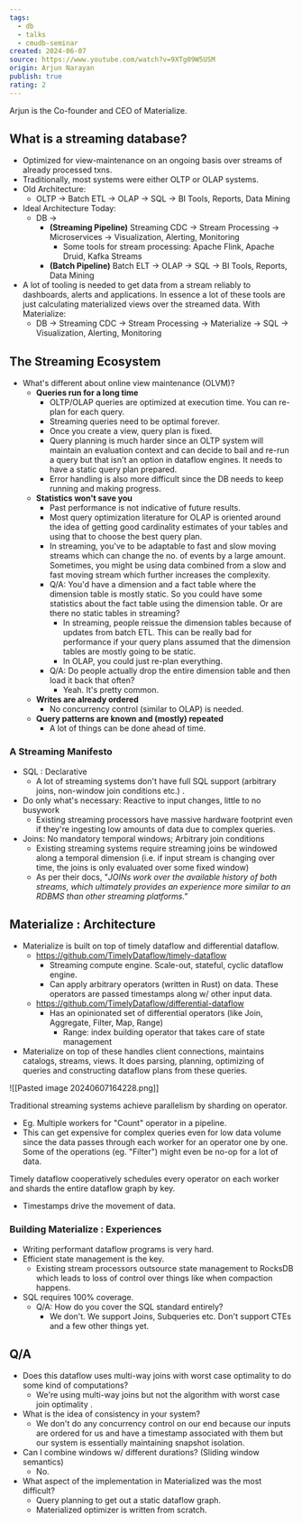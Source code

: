 ```yaml
---
tags:
  - db
  - talks
  - cmudb-seminar
created: 2024-06-07
source: https://www.youtube.com/watch?v=9XTg09W5USM
origin: Arjun Narayan
publish: true
rating: 2
---
```

Arjun is the Co-founder and CEO of Materialize.
## What is a streaming database?
- Optimized for view-maintenance on an ongoing basis over streams of already processed txns.
- Traditionally, most systems were either OLTP or OLAP systems.
- Old Architecture:
	- OLTP -> Batch ETL -> OLAP -> SQL -> BI Tools, Reports, Data Mining
- Ideal Architecture Today:
	- DB ->
		- **(Streaming Pipeline)** Streaming CDC -> Stream Processing -> Microservices -> Visualization, Alerting, Monitoring
			- Some tools for stream processing: Apache Flink, Apache Druid, Kafka Streams
		- **(Batch Pipeline)** Batch ELT -> OLAP -> SQL -> BI Tools, Reports, Data Mining
- A lot of tooling is needed to get data from a stream reliably to dashboards, alerts and applications. In essence a lot of these tools are just calculating materialized views over the streamed data. With Materialize:
	- DB -> Streaming CDC -> Stream Processing -> Materialize -> SQL -> Visualization, Alerting, Monitoring

## The Streaming Ecosystem
- What's different about online view maintenance (OLVM)?
	- **Queries run for a long time**
		- OLTP/OLAP queries are optimized at execution time. You can re-plan for each query.
		- Streaming queries need to be optimal forever.
		- Once you create a view, query plan is fixed.
		- Query planning is much harder since an OLTP system will maintain an evaluation context and can decide to bail and re-run a query but that isn't an option in dataflow engines. It needs to have a static query plan prepared.
		- Error handling is also more difficult since the DB needs to keep running and making progress.
	- **Statistics won't save you**
		- Past performance is not indicative of future results.
		- Most query optimization literature for OLAP is oriented around the idea of getting good cardinality estimates of your tables and using that to choose the best query plan.
		- In streaming, you've to be adaptable to fast and slow moving streams which can change the no. of events by a large amount. Sometimes, you might be using data combined from a slow and fast moving stream which further increases the complexity.
		- Q/A: You'd have a dimension and a fact table where the dimension table is mostly static. So you could have some statistics about the fact table using the dimension table. Or are there no static tables in streaming?
			- In streaming, people reissue the dimension tables because of updates from batch ETL. This can be really bad for performance if your query plans assumed that the dimension tables are mostly going to be static.
			-  In OLAP, you could just re-plan everything.
		- Q/A: Do people actually drop the entire dimension table and then load it back that often? 
			- Yeah. It's pretty common. 
	- **Writes are already ordered**
		- No concurrency control (similar to OLAP) is needed.
	- **Query patterns are known and (mostly) repeated**
		- A lot of things can be done ahead of time.

### A Streaming Manifesto
- SQL : Declarative
	- A lot of streaming systems don't have full SQL support (arbitrary joins, non-window join conditions etc.) . 
- Do only what's necessary: Reactive to input changes, little to no busywork
	- Existing streaming processors have massive hardware footprint even if they're ingesting low amounts of data due to complex queries.
- Joins: No mandatory temporal windows; Arbitrary join conditions
	- Existing streaming systems require streaming joins be windowed along a temporal dimension (i.e. if input stream is changing over time, the joins is only evaluated over some fixed window)
	- As per their docs, "*JOINs work over the available history of both streams, which ultimately provides an experience more similar to an RDBMS than other streaming platforms."*

## Materialize : Architecture
 - Materialize is built on top of timely dataflow and differential dataflow.
	 - https://github.com/TimelyDataflow/timely-dataflow
		 - Streaming compute engine. Scale-out, stateful, cyclic dataflow engine.
		 - Can apply arbitrary operators (written in Rust) on data. These operators are passed timestamps along w/ other input data.
	 - https://github.com/TimelyDataflow/differential-dataflow
		 - Has an opinionated set of differential operators (like Join, Aggregate, Filter, Map, Range)
			 - Range: index building operator that takes care of state management
 - Materialize on top of these handles client connections, maintains catalogs, streams, views. It does parsing, planning, optimizing of queries and constructing dataflow plans from these queries.

![[Pasted image 20240607164228.png]]

Traditional streaming systems achieve parallelism by sharding on operator.
- Eg. Multiple workers for "Count" operator in a pipeline. 
- This can get expensive for complex queries even for low data volume since the data passes through each worker for an operator one by one. Some of the operations (eg. "Filter") might even be no-op for a lot of data.

Timely dataflow cooperatively schedules every operator on each worker and shards the entire dataflow graph by key.
- Timestamps drive the movement of data.

### Building Materialize : Experiences
- Writing performant dataflow programs is very hard.
- Efficient state management is the key.
	- Existing stream processors outsource state management to RocksDB which leads to loss of control over things like when compaction happens.
- SQL requires 100% coverage.
	- Q/A: How do you cover the SQL standard entirely?
		- We don't. We support Joins, Subqueries etc. Don't support CTEs and a few other things yet.

## Q/A
- Does this dataflow uses multi-way joins with worst case optimality to do some kind of computations?
	- We're using multi-way joins but not the algorithm with worst case join optimality .
- What is the idea of consistency in your system?
	- We don't do any concurrency control on our end because our inputs are ordered for us and have a timestamp associated with them but our system is essentially maintaining snapshot isolation.
- Can I combine windows w/ different durations? (Sliding window semantics)
	- No.
- What aspect of the implementation in Materialized was the most difficult?
	- Query planning to get out a static dataflow graph.
	- Materialized optimizer is written from scratch.